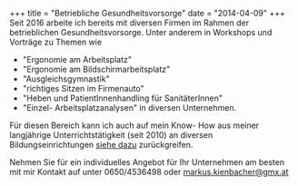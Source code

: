 +++
title = "Betriebliche Gesundheitsvorsorge"
date = "2014-04-09"
+++
Seit 2016 arbeite ich bereits mit diversen Firmen im Rahmen der betrieblichen Gesundheitsvorsorge.
Unter anderem in Workshops und Vorträge zu Themen wie 
* "Ergonomie am Arbeitsplatz" 
* "Ergonomie am Bildschirmarbeitsplatz"
* "Ausgleichsgymnastik"
* "richtiges Sitzen im Firmenauto"
* "Heben und PatientInnenhandling für SanitäterInnen"
* "Einzel- Arbeitsplatzanalysen"  in diversen Unternehmen.

Für diesen Bereich kann ich auch auf mein Know- How aus meiner  langjährige Unterrichtstätigkeit (seit 2010) an diversen Bildungseinrichtungen [siehe dazu](/vortraegeworkshops) zurückgreifen.

Nehmen Sie für ein individuelles Angebot für Ihr Unternehmen am besten mit mir Kontakt auf unter 0650/4536498 oder markus.kienbacher@gmx.at
